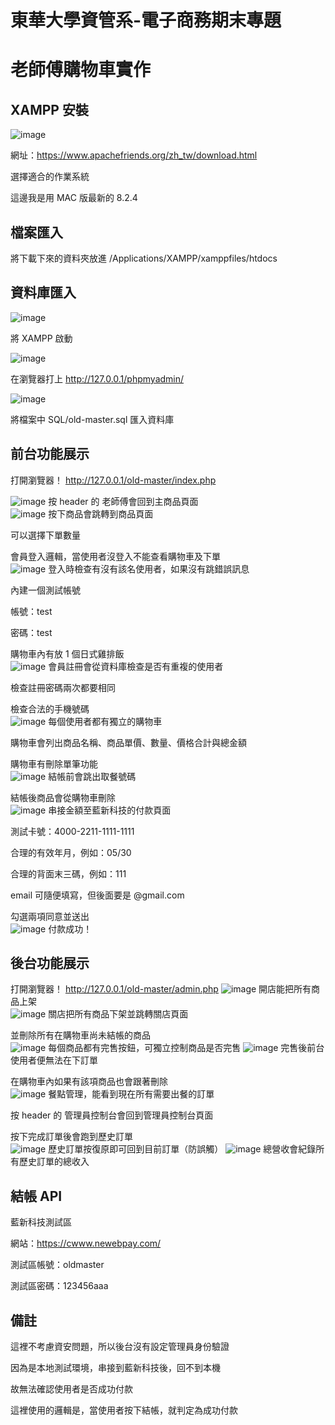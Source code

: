# 東華大學資管系-電子商務期末專題

# 老師傅購物車實作

## XAMPP 安裝

![image](https://github.com/Sumo0711/old-master/blob/main/directions/1.png)

網址：https://www.apachefriends.org/zh_tw/download.html

選擇適合的作業系統

這邊我是用 MAC 版最新的 8.2.4

## 檔案匯入

將下載下來的資料夾放進 /Applications/XAMPP/xamppfiles/htdocs

## 資料庫匯入

![image](https://github.com/Sumo0711/old-master/blob/main/directions/2.png)

將 XAMPP 啟動

![image](https://github.com/Sumo0711/old-master/blob/main/directions/3.png)

在瀏覽器打上 http://127.0.0.1/phpmyadmin/

![image](https://github.com/Sumo0711/old-master/blob/main/directions/4.png)

將檔案中 SQL/old-master.sql 匯入資料庫

## 前台功能展示

打開瀏覽器！ http://127.0.0.1/old-master/index.php

![image](https://github.com/Sumo0711/old-master/blob/main/directions/5.png)
按 header 的 老師傅會回到主商品頁面  
![image](https://github.com/Sumo0711/old-master/blob/main/directions/8.png)
按下商品會跳轉到商品頁面

可以選擇下單數量

會員登入邏輯，當使用者沒登入不能查看購物車及下單  
![image](https://github.com/Sumo0711/old-master/blob/main/directions/6.png)
登入時檢查有沒有該名使用者，如果沒有跳錯誤訊息

內建一個測試帳號

帳號：test

密碼：test

購物車內有放 1 個日式雞排飯  
![image](https://github.com/Sumo0711/old-master/blob/main/directions/7.png)
會員註冊會從資料庫檢查是否有重複的使用者

檢查註冊密碼兩次都要相同

檢查合法的手機號碼  
![image](https://github.com/Sumo0711/old-master/blob/main/directions/9.png)
每個使用者都有獨立的購物車

購物車會列出商品名稱、商品單價、數量、價格合計與總金額

購物車有刪除單筆功能  
![image](https://github.com/Sumo0711/old-master/blob/main/directions/11.png)
結帳前會跳出取餐號碼

結帳後商品會從購物車刪除  
![image](https://github.com/Sumo0711/old-master/blob/main/directions/10.png)
串接金額至藍新科技的付款頁面

測試卡號：4000-2211-1111-1111

合理的有效年月，例如：05/30

合理的背面末三碼，例如：111

email 可隨便填寫，但後面要是 @gmail.com

勾選兩項同意並送出  
![image](https://github.com/Sumo0711/old-master/blob/main/directions/19.png)
付款成功！

## 後台功能展示

打開瀏覽器！ http://127.0.0.1/old-master/admin.php
![image](https://github.com/Sumo0711/old-master/blob/main/directions/12.png)
開店能把所有商品上架  
![image](https://github.com/Sumo0711/old-master/blob/main/directions/13.png)
關店把所有商品下架並跳轉關店頁面

並刪除所有在購物車尚未結帳的商品  
![image](https://github.com/Sumo0711/old-master/blob/main/directions/14.png)
每個商品都有完售按鈕，可獨立控制商品是否完售
![image](https://github.com/Sumo0711/old-master/blob/main/directions/15.png)
完售後前台使用者便無法在下訂單

在購物車內如果有該項商品也會跟著刪除  
![image](https://github.com/Sumo0711/old-master/blob/main/directions/16.png)
餐點管理，能看到現在所有需要出餐的訂單

按 header 的 管理員控制台會回到管理員控制台頁面

按下完成訂單後會跑到歷史訂單  
![image](https://github.com/Sumo0711/old-master/blob/main/directions/17.png)
歷史訂單按復原即可回到目前訂單（防誤觸）
![image](https://github.com/Sumo0711/old-master/blob/main/directions/18.png)
總營收會紀錄所有歷史訂單的總收入

## 結帳 API

藍新科技測試區

網站：https://cwww.newebpay.com/

測試區帳號：oldmaster

測試區密碼：123456aaa

## 備註

這裡不考慮資安問題，所以後台沒有設定管理員身份驗證

因為是本地測試環境，串接到藍新科技後，回不到本機

故無法確認使用者是否成功付款

這裡使用的邏輯是，當使用者按下結帳，就判定為成功付款
